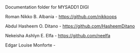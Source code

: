 Documentation folder for MYSADD1 DIGI

Roman Nikko B. Albania - https://github.com/nikkoops

Abdul Hasheem O. Ditano - https://github.com/HasheemDitano

Nekeisha Ashlyn E. Elfa - https://github.com/neelfa

Edgar Louise Monforte -
